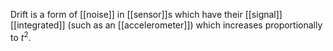 Drift is a form of [[noise]] in [[sensor]]s which have their [[signal]] [[integrated]] (such as an [[accelerometer]]) which increases proportionally to $t^2$.
